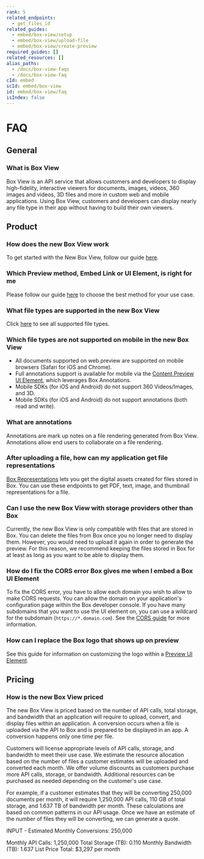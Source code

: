 ```yaml
---
rank: 5
related_endpoints:
  - get_files_id
related_guides:
  - embed/box-view/setup
  - embed/box-view/upload-file
  - embed/box-view/create-preview
required_guides: []
related_resources: []
alias_paths:
  - /docs/box-view-faqs
  - /docs/box-view-faq
cId: embed
scId: embed/box-view
id: embed/box-view/faq
isIndex: false
---
```

# FAQ

## General

### What is Box View

Box View is an API service that allows customers and developers to display high-fidelity, interactive viewers for documents, images, videos, 360 images and videos, 3D files and more in custom web and mobile applications. Using Box View, customers and developers can display nearly any file type in their app without having to build their own viewers.

## Product

### How does the new Box View work

To get started with the New Box View, follow our guide [here](guide://embed/box-view/setup).

### Which Preview method, Embed Link or UI Element, is right for me

Please follow our guide [here](guide://embed/box-view/create-preview) to choose the best method for your use case.

### What file types are supported in the new Box View

Click [here][file_types] to see all supported file types.

### Which file types are not supported on mobile in the new Box View

* All documents supported on web preview are supported on mobile browsers (Safari for iOS and Chrome).
* Full annotations support is available for mobile via the [Content Preview UI Element](guide://embed/ui-elements/preview), which leverages Box Annotations.
* Mobile SDKs (for iOS and Android) do not support 360 Videos/Images, and 3D.
* Mobile SDKs (for iOS and Android) do not support annotations (both read and write).

### What are annotations

Annotations are mark up notes on a file rendering generated from Box View. Annotations allow end users to collaborate on a file rendering.

### After uploading a file, how can my application get file representations

[Box Representations](guide://representations) lets you get the digital assets created for files stored in Box. You can use these endpoints to get PDF, text, image, and thumbnail representations for a file.

### Can I use the new Box View with storage providers other than Box

Currently, the new Box View is only compatible with files that are stored in Box. You can delete the files from Box once you no longer need to display them. However, you would need to upload it again in order to generate the preview. For this reason, we recommend keeping the files stored in Box for at least as long as you want to be able to display them.

### How do I fix the CORS error Box gives me when I embed a Box UI Element

To fix the CORS error, you have to allow each domain you wish to allow to make CORS requests. You can allow the domain on your application's configuration page within the Box developer console. If you have many subdomains that you want to use the UI element on, you can use a wildcard for the subdomain (`https://*.domain.com`). See the [CORS guide](guide://best-practices/cors) for more information.

### How can I replace the Box logo that shows up on preview

See this guide for information on customizing the logo within a [Preview UI Element](guide://embed/ui-elements/logo/).

## Pricing

### How is the new Box View priced

The new Box View is priced based on the number of API calls, total storage, and bandwidth that an application will require to upload, convert, and display files within an application. A conversion occurs when a file is uploaded via the API to Box and is prepared to be displayed in an app. A conversion happens only one time per file.

Customers will license appropriate levels of API calls, storage, and bandwidth to meet their use case. We estimate the resource allocation based on the number of files a customer estimates will be uploaded and converted each month. We offer volume discounts as customers purchase more API calls, storage, or bandwidth. Additional resources can be purchased as needed depending on the customer's use case.

For example, if a customer estimates that they will be converting 250,000 documents per month, it will require 1,250,000 API calls, 110 GB of total storage, and 1.637 TB of bandwidth per month. These calculations are based on common patterns in our API usage. Once we have an estimate of the number of files they will be converting, we can generate a quote.

INPUT - Estimated Monthly Conversions: 250,000

Monthly API Calls: 1,250,000 Total Storage (TB): 0.110 Monthly Bandwidth (TB): 1.637 List Price Total: $3,297 per month

[file_types]: https://community.box.com/t5/Migrating-and-Previewing-Content/Viewing-Different-File-Types-Supported-in-Box-Content-Preview/ta-p/327
